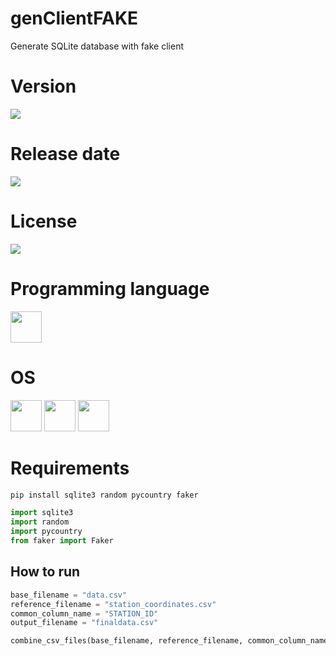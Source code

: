 # genClientFAKE

Generate SQLite database with fake client

# Version

![](https://img.shields.io/badge/Version%3A-1.0-success)

# Release date

![](https://img.shields.io/badge/Release%20date-Sep%2C%2017%2C%202023-9cf)

# License

![](https://img.shields.io/github/license/Ileriayo/markdown-badges?style=for-the-badge)

# Programming language

<img src="https://img.icons8.com/?size=512&id=13441&format=png" width="50"/>

# OS

<img src="https://img.icons8.com/?size=512&id=17842&format=png" width="50"/> <img src="https://img.icons8.com/?size=512&id=122959&format=png" width="50"/> <img src="https://img.icons8.com/?size=512&id=108792&format=png" width="50"/>

# Requirements

```bash
pip install sqlite3 random pycountry faker
```

```python
import sqlite3
import random
import pycountry
from faker import Faker
```

## How to run

```python
base_filename = "data.csv"
reference_filename = "station_coordinates.csv"
common_column_name = "STATION_ID"
output_filename = "finaldata.csv"

combine_csv_files(base_filename, reference_filename, common_column_name, output_filename)
```
